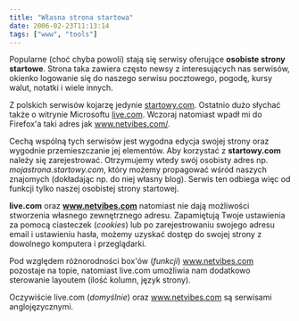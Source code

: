 ```yaml
---
title: "Własna strona startowa"
date: 2006-02-23T11:13:14
tags: ["www", "tools"]
---
```

Popularne (choć chyba powoli) stają się serwisy oferujące <strong>osobiste strony startowe</strong>. Strona taka zawiera często newsy z interesujących nas serwisów, okienko logowanie się do naszego serwisu pocztowego, pogodę, kursy walut, notatki i wiele innych.

Z polskich serwisów kojarzę jedynie <a href="http://startowy.com">startowy.com</a>. Ostatnio dużo słychać także o witrynie Microsoftu <a href="http://live.com">live.com</a>. Wczoraj natomiast wpadł mi do Firefox'a taki adres jak <a href="http://www.netvibes.com/">www.netvibes.com/</a>.

Cechą wspólną tych serwisów jest wygodna edycja swojej strony oraz wygodnie przemieszczanie jej elementów. Aby korzystać z <strong>startowy.com</strong> należy się zarejestrować. Otrzymujemy wtedy swój osobisty adres np. <em>mojastrona.startowy.com</em>, który możemy propagować wśród naszych znajomych (dokładając np. do niej własny blog). Serwis ten odbiega więc od funkcji tylko naszej osobistej strony startowej.

<strong>live.com</strong> oraz <strong>www.netvibes.com</strong> natomiast nie dają możliwości stworzenia własnego zewnętrznego adresu. Zapamiętują Twoje ustawienia za pomocą ciasteczek (<em>cookies</em>) lub po zarejestrowaniu swojego adresu email i ustawieniu hasła, możemy uzyskać dostęp do swojej strony z dowolnego komputera i przeglądarki.

Pod względem różnorodności box'ów (<em>funkcji</em>) www.netvibes.com pozostaje na topie, natomiast live.com umożliwia nam dodatkowo sterowanie layoutem (ilość kolumn, język strony).

Oczywiście live.com (<em>domyślnie</em>) oraz www.netvibes.com są serwisami anglojęzycznymi.
